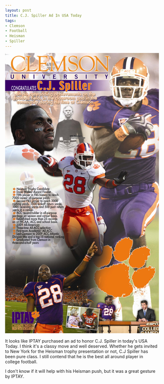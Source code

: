```yaml
---
layout: post
title: C.J. Spiller Ad In USA Today
tags:
- Clemson
- Football
- Heisman
- Spiller
---
```


![CJ spiller USA Today full](/img/spiller-usa-today.jpg)

It looks like IPTAY purchased an ad to honor C.J. Spiller in today's USA Today. I think it's a classy move and well deserved. Whether he gets invited to New York for the Heisman trophy presentation or not, C.J Spiller has been pure class. I still contend that he is the best all around player in college football.

I don't know if it will help with his Heisman push, but it was a great gesture by IPTAY.
